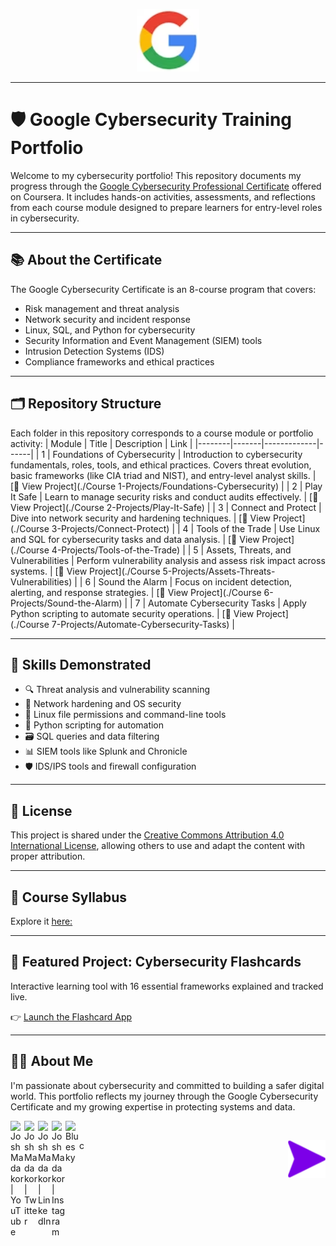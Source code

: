 <p align="center"><img src="Assets/Google_logo.png" alt="Google Course Logo" width="100"/></p>

---

# 🛡️ Google Cybersecurity Training Portfolio

Welcome to my cybersecurity portfolio! This repository documents my progress through the [Google Cybersecurity Professional Certificate](https://www.coursera.org/professional-certificates/google-cybersecurity) offered on Coursera. It includes hands-on activities, assessments, and reflections from each course module designed to prepare learners for entry-level roles in cybersecurity.

---

## 📚 About the Certificate

The Google Cybersecurity Certificate is an 8-course program that covers:

- Risk management and threat analysis
- Network security and incident response
- Linux, SQL, and Python for cybersecurity
- Security Information and Event Management (SIEM) tools
- Intrusion Detection Systems (IDS)
- Compliance frameworks and ethical practices

---

## 🗂️ Repository Structure

Each folder in this repository corresponds to a course module or portfolio activity:
| Module | Title | Description | Link |
|--------|-------|-------------|------|
| 1 | Foundations of Cybersecurity | Introduction to cybersecurity fundamentals, roles, tools, and ethical practices. Covers threat evolution, basic frameworks (like CIA triad and NIST), and entry-level analyst skills. | [📂 View Project](./Course 1-Projects/Foundations-Cybersecurity) |
| 2 | Play It Safe | Learn to manage security risks and conduct audits effectively. | [📂 View Project](./Course 2-Projects/Play-It-Safe) |
| 3 | Connect and Protect | Dive into network security and hardening techniques. | [📂 View Project](./Course 3-Projects/Connect-Protect) |
| 4 | Tools of the Trade | Use Linux and SQL for cybersecurity tasks and data analysis. | [📂 View Project](./Course 4-Projects/Tools-of-the-Trade) |
| 5 | Assets, Threats, and Vulnerabilities | Perform vulnerability analysis and assess risk impact across systems. | [📂 View Project](./Course 5-Projects/Assets-Threats-Vulnerabilities) |
| 6 | Sound the Alarm | Focus on incident detection, alerting, and response strategies. | [📂 View Project](./Course 6-Projects/Sound-the-Alarm) |
| 7 | Automate Cybersecurity Tasks | Apply Python scripting to automate security operations. | [📂 View Project](./Course 7-Projects/Automate-Cybersecurity-Tasks) |


---

## 🧠 Skills Demonstrated

- 🔍 Threat analysis and vulnerability scanning
- 🧱 Network hardening and OS security
- 🐧 Linux file permissions and command-line tools
- 🐍 Python scripting for automation
- 🗃️ SQL queries and data filtering
- 📊 SIEM tools like Splunk and Chronicle
- 🛡️ IDS/IPS tools and firewall configuration

---

## 📄 License

This project is shared under the [Creative Commons Attribution 4.0 International License](https://creativecommons.org/licenses/by/4.0/), allowing others to use and adapt the content with proper attribution.

---

## 🔗 Course Syllabus

Explore it [here:](https://github.com/CJA-Cyberhack24/Google-Cybersecurity-Training-Portfolio/blob/86f9609c2b4326ea4ac4184cba792d095ec269c2/Course-Syllabus.md)


---
## 🧠 Featured Project: Cybersecurity Flashcards

Interactive learning tool with 16 essential frameworks explained and tracked live.

👉 [Launch the Flashcard App](https://cja-cyberhack24.github.io/Google-Cybersecurity-Training-Portfolio/Foundations-of-Cybersecurity/Flashcards/index.html)


---

## 🙋‍♂️ About Me

I'm passionate about cybersecurity and committed to building a safer digital world. This portfolio reflects my journey through the Google Cybersecurity Certificate and my growing expertise in protecting systems and data.

[<img align="left" alt="JoshMadakor | YouTube" width="22px" src="https://cdn.jsdelivr.net/npm/simple-icons@v3/icons/youtube.svg" />][youtube]
[<img align="left" alt="JoshMadakor | Twitter" width="22px" src="https://cdn.jsdelivr.net/npm/simple-icons@v3/icons/twitter.svg" />][twitter]
[<img align="left" alt="JoshMadakor | LinkedIn" width="22px" src="https://cdn.jsdelivr.net/npm/simple-icons@v3/icons/linkedin.svg" />][linkedin]
[<img align="left" alt="JoshMadakor | Instagram" width="22px" src="https://cdn.jsdelivr.net/npm/simple-icons@v3/icons/instagram.svg" />][instagram]
[<img align="left" alt="Bluesky" width="22px" src="https://upload.wikimedia.org/wikipedia/commons/7/7a/Bluesky_Logo.svg" />][Bluesky]

[twitter]: https://twitter.com/AvalerionP
[youtube]: https://www.youtube.com/@SAM7167
[instagram]: https://www.instagram.com/cjavalerion/
[linkedin]: https://linkedin.com/in/cjathanase
[Bluesky]: https://bsky.app/profile/athanasecj.bsky.social

<br>

[<img align="right" src="https://github.com/CJA-Cyberhack24/Google-Cybersecurity-Training-Portfolio/blob/a13c922e0a74386498b29e7d99c47a34b4425718/Assets/right-arrow-6150.png" alt="Let's begin..." width="60"/>](https://github.com/CJA-Cyberhack24/Google-Cybersecurity-Training-Portfolio/blob/a13c922e0a74386498b29e7d99c47a34b4425718/Foundations-of-Cybersecurity/Module%201/README.md)
c
